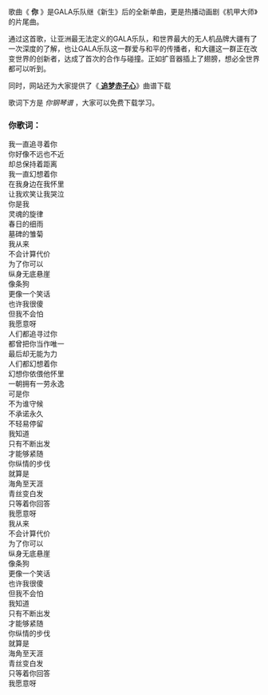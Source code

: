 

歌曲《 **你** 》是GALA乐队继《新生》后的全新单曲，更是热播动画剧《机甲大师》的片尾曲。

通过这首歌，让亚洲最无法定义的GALA乐队，和世界最大的无人机品牌大疆有了一次深度的了解，也让GALA乐队这一群爱与和平的传播者，和大疆这一群正在改变世界的创新者，达成了首次的合作与碰撞。正如扩音器插上了翅膀，想必全世界都可以听到。

同时，网站还为大家提供了《[ **追梦赤子心**](Music-10300-追梦赤子心-2013快乐男声主题曲.html "追梦赤子心")》曲谱下载

歌词下方是 _你钢琴谱_ ，大家可以免费下载学习。

### 你歌词：

我一直追寻着你  
你好像不远也不近  
却总保持着距离  
我一直幻想着你  
在我身边在我怀里  
让我欢笑让我哭泣  
你是我  
灵魂的旋律  
春日的细雨  
墓碑的雏菊  
我从来  
不会计算代价  
为了你可以  
纵身无底悬崖  
像条狗  
更像一个笑话  
也许我很傻  
但我不会怕  
我愿意呀  
人们都追寻过你  
都曾把你当作唯一  
最后却无能为力  
人们都幻想着你  
幻想你依偎他怀里  
一朝拥有一劳永逸  
可是你  
不为谁守候  
不承诺永久  
不轻易停留  
我知道  
只有不断出发  
才能够紧随  
你纵情的步伐  
就算是  
海角至天涯  
青丝变白发  
只等着你回答  
我愿意呀  
我从来  
不会计算代价  
为了你可以  
纵身无底悬崖  
像条狗  
更像一个笑话  
也许我很傻  
但我不会怕  
我知道  
只有不断出发  
才能够紧随  
你纵情的步伐  
就算是  
海角至天涯  
青丝变白发  
只等着你回答  
我愿意呀

